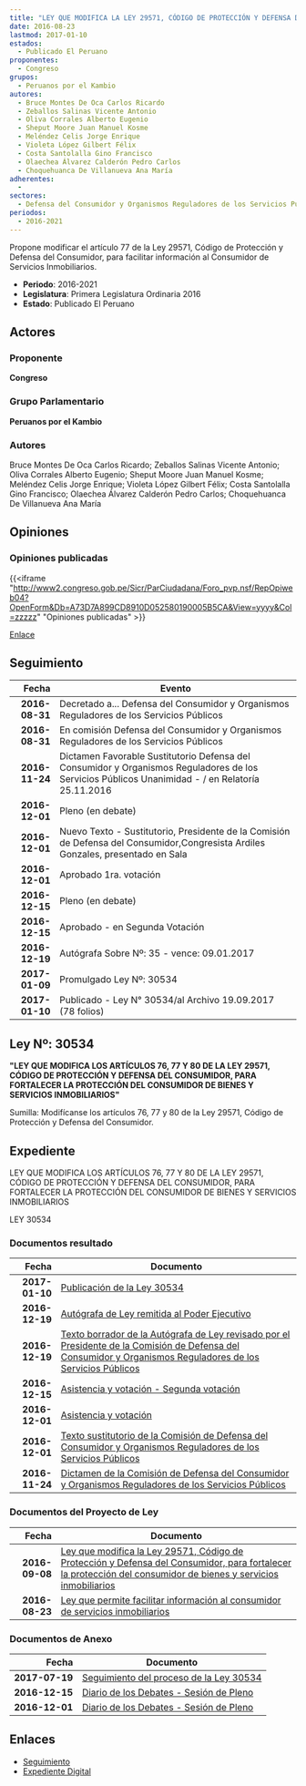 ```yaml
---
title: "LEY QUE MODIFICA LA LEY 29571, CÓDIGO DE PROTECCIÓN Y DEFENSA DEL CONSUMIDOR"
date: 2016-08-23
lastmod: 2017-01-10
estados: 
  - Publicado El Peruano
proponentes: 
  - Congreso
grupos: 
  - Peruanos por el Kambio
autores: 
  - Bruce Montes De Oca Carlos Ricardo
  - Zeballos Salinas Vicente Antonio
  - Oliva Corrales Alberto Eugenio
  - Sheput Moore Juan Manuel Kosme
  - Meléndez Celis Jorge Enrique
  - Violeta López Gilbert Félix
  - Costa Santolalla Gino Francisco
  - Olaechea Álvarez Calderón Pedro Carlos
  - Choquehuanca De Villanueva Ana María
adherentes: 
  - 
sectores: 
  - Defensa del Consumidor y Organismos Reguladores de los Servicios Públicos
periodos: 
  - 2016-2021
---
```


Propone modificar el artículo 77 de la Ley 29571, Código de Protección y Defensa del Consumidor, para facilitar información al Consumidor de Servicios Inmobiliarios.

- **Periodo**: 2016-2021
- **Legislatura**: Primera Legislatura Ordinaria 2016
- **Estado**: Publicado El Peruano

## Actores

### Proponente

**Congreso**

### Grupo Parlamentario

**Peruanos por el Kambio**

### Autores

Bruce Montes De Oca Carlos Ricardo; Zeballos Salinas Vicente Antonio; Oliva Corrales Alberto Eugenio; Sheput Moore Juan Manuel Kosme; Meléndez Celis Jorge Enrique; Violeta López Gilbert Félix; Costa Santolalla Gino Francisco; Olaechea Álvarez Calderón Pedro Carlos; Choquehuanca De Villanueva Ana María


## Opiniones

### Opiniones publicadas

{{<iframe "http://www2.congreso.gob.pe/Sicr/ParCiudadana/Foro_pvp.nsf/RepOpiweb04?OpenForm&Db=A73D7A899CD8910D052580190005B5CA&View=yyyy&Col=zzzzz" "Opiniones publicadas" >}}

[Enlace](http://www2.congreso.gob.pe/Sicr/ParCiudadana/Foro_pvp.nsf/RepOpiweb04?OpenForm&Db=A73D7A899CD8910D052580190005B5CA&View=yyyy&Col=zzzzz)

## Seguimiento

| Fecha | Evento |
|------:|--------|
| **2016-08-31** | Decretado a... Defensa del Consumidor y Organismos Reguladores de los Servicios Públicos|
| **2016-08-31** | En comisión Defensa del Consumidor y Organismos Reguladores de los Servicios Públicos|
| **2016-11-24** | Dictamen Favorable Sustitutorio Defensa del Consumidor y Organismos Reguladores de los Servicios Públicos Unanimidad - / en Relatoría 25.11.2016|
| **2016-12-01** | Pleno (en debate)|
| **2016-12-01** | Nuevo Texto - Sustitutorio, Presidente de la Comisión de Defensa del Consumidor,Congresista Ardiles Gonzales, presentado en Sala|
| **2016-12-01** | Aprobado 1ra. votación|
| **2016-12-15** | Pleno (en debate)|
| **2016-12-15** | Aprobado - en Segunda Votación|
| **2016-12-19** | Autógrafa Sobre Nº: 35 - vence: 09.01.2017|
| **2017-01-09** | Promulgado Ley Nº: 30534|
| **2017-01-10** | Publicado - Ley N° 30534/al Archivo 19.09.2017 (78 folios)|

## Ley Nº: 30534

**"LEY QUE MODIFICA LOS ARTÍCULOS 76, 77 Y 80 DE LA LEY 29571, CÓDIGO DE PROTECCIÓN Y DEFENSA DEL CONSUMIDOR, PARA FORTALECER LA PROTECCIÓN DEL CONSUMIDOR DE BIENES Y SERVICIOS INMOBILIARIOS"**

Sumilla: Modifícanse los artículos 76, 77 y 80 de la Ley 29571, Código de Protección y Defensa del Consumidor.


## Expediente

LEY QUE MODIFICA LOS ARTÍCULOS 76, 77 Y 80 DE LA LEY 29571, CÓDIGO DE PROTECCIÓN Y DEFENSA DEL CONSUMIDOR, PARA FORTALECER LA PROTECCIÓN DEL CONSUMIDOR DE BIENES Y SERVICIOS INMOBILIARIOS

LEY 30534


### Documentos resultado

| Fecha | Documento |
|------:|--------|
| **2017-01-10** | [Publicación de la Ley 30534](http://www.leyes.congreso.gob.pe/Documentos/2016_2021/ADLP/Normas_Legales/30534-LEY.pdf) |
| **2016-12-19** | [Autógrafa de Ley remitida al Poder Ejecutivo](http://www.leyes.congreso.gob.pe/Documentos/2016_2021/ADLP/Texto_Aprobado/AU0011120161219.pdf) |
| **2016-12-19** | [Texto borrador de la Autógrafa de Ley revisado por el Presidente de la Comisión de Defensa del Consumidor y Organismos Reguladores de los Servicios Públicos](http://www2.congreso.gob.pe/Sicr/TraDocEstProc/Contdoc02_2011_2.nsf/Docpub/2C28BB5655B6DF2B0525816200544A8A/$FILE/BAU0011120161219.pdf) |
| **2016-12-15** | [Asistencia y votación - Segunda votación](http://www2.congreso.gob.pe/Sicr/TraDocEstProc/Contdoc02_2011_2.nsf/0/e2b8c1f8cc730c1e0525816200548487/$FILE/ESV0011120161215.pdf) |
| **2016-12-01** | [Asistencia y votación](http://www.leyes.congreso.gob.pe/Documentos/2016_2021/Asistencia_y_Votacion/Proyectos_de_Ley/AV0011120161201..pdf) |
| **2016-12-01** | [Texto sustitutorio de la Comisión de Defensa del Consumidor y Organismos Reguladores de los Servicios Públicos](http://www.leyes.congreso.gob.pe/Documentos/2016_2021/Texto_Sustitutorio/Proyectos_de_Ley/TS0011120161201.pdf) |
| **2016-11-24** | [Dictamen de la Comisión de Defensa del Consumidor y Organismos Reguladores de los Servicios Públicos](http://www.leyes.congreso.gob.pe/Documentos/2016_2021/Dictamenes/Proyectos_de_Ley/00111DC06MAY20161124.pdf) |

### Documentos del Proyecto de Ley

| Fecha | Documento |
|------:|--------|
| **2016-09-08** | [Ley que modifica la Ley 29571, Código de Protección y Defensa del Consumidor, para fortalecer la protección del consumidor de bienes y servicios inmobiliarios](http://www.leyes.congreso.gob.pe/Documentos/2016_2021/Proyectos_de_Ley_y_de_Resoluciones_Legislativas/PL0022420160908..pdf) |
| **2016-08-23** | [Ley que permite facilitar información al consumidor de servicios inmobiliarios](http://www.leyes.congreso.gob.pe/Documentos/2016_2021/Proyectos_de_Ley_y_de_Resoluciones_Legislativas/PL00111_20160823.pdf) |

### Documentos de Anexo

| Fecha | Documento |
|------:|--------|
| **2017-07-19** | [Seguimiento del proceso de la Ley 30534](http://www.leyes.congreso.gob.pe/Documentos/2016_2021/Seguimiento_de_Proyectos_de_Ley/00111PL20170719.pdf) |
| **2016-12-15** | [Diario de los Debates - Sesión de Pleno](http://www2.congreso.gob.pe/Sicr/DiarioDebates/Publicad.nsf/SesionesPleno/05256D6E0073DFE90525808B000AAF83/$FILE/PLO-2016-23.pdf) |
| **2016-12-01** | [Diario de los Debates - Sesión de Pleno](http://www2.congreso.gob.pe/Sicr/DiarioDebates/Publicad.nsf/SesionesPleno/05256D6E0073DFE90525807D000E6F5D/$FILE/PLO-2016-21.pdf) |

## Enlaces 

- [Seguimiento](http://www2.congreso.gob.pehttp://www2.congreso.gob.pe/Sicr/TraDocEstProc/CLProLey2016.nsf/f7fff46988ca05b1052578e100829cc7/03e2715bf007f5850525801900037ad0?OpenDocument)
- [Expediente Digital](http://www2.congreso.gob.pehttp://www2.congreso.gob.pe/Sicr/TraDocEstProc/CLProLey2016.nsf/f7fff46988ca05b1052578e100829cc7/03e2715bf007f5850525801900037ad0?OpenDocument&Click=05257FB7005EB655.eb71d0cf91d8294e05256cdf006b5706/$Body/0.1C6C)
